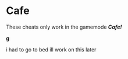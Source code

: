 # Cafe

These cheats only work in the gamemode ***Cafe!***































<b>g</b>


i had to go to bed ill work on this later

